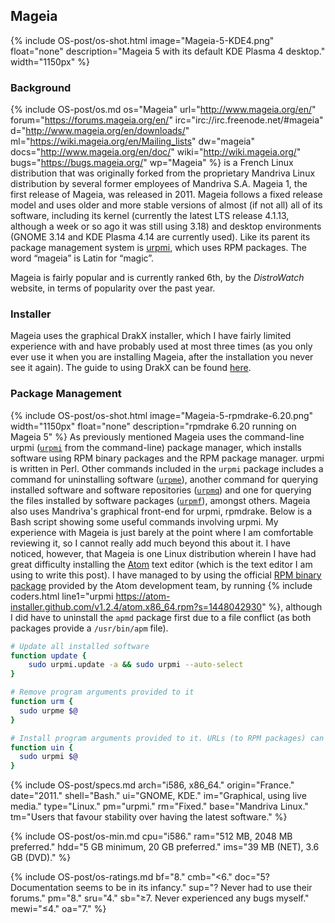 ## Mageia
{% include OS-post/os-shot.html image="Mageia-5-KDE4.png" float="none" description="Mageia 5 with its default KDE Plasma 4 desktop." width="1150px" %}

### Background
{% include OS-post/os.md os="Mageia" url="http://www.mageia.org/en/" forum="https://forums.mageia.org/en/" irc="irc://irc.freenode.net/#mageia" d="http://www.mageia.org/en/downloads/" ml="https://wiki.mageia.org/en/Mailing_lists" dw="mageia" docs="http://www.mageia.org/en/doc/" wiki="http://wiki.mageia.org/" bugs="https://bugs.mageia.org/" wp="Mageia" %} is a French Linux distribution that was originally forked from the proprietary Mandriva Linux distribution by several former employees of Mandriva S.A. Mageia 1, the first release of Mageia, was released in 2011. Mageia follows a fixed release model and uses older and more stable versions of almost (if not all) all of its software, including its kernel (currently the latest LTS release 4.1.13, although a week or so ago it was still using 3.18) and desktop environments (GNOME 3.14 and KDE Plasma 4.14 are currently used). Like its parent its package management system is [urpmi](https://en.wikipedia.org/wiki/urpmi), which uses RPM packages. The word &ldquo;mageia&rdquo; is Latin for &ldquo;magic&rdquo;.

Mageia is fairly popular and is currently ranked 6th, by the *DistroWatch* website, in terms of popularity over the past year.

### Installer
Mageia uses the graphical DrakX installer, which I have fairly limited experience with and have probably used at most three times (as you only ever use it when you are installing Mageia, after the installation you never see it again). The guide to using DrakX can be found [here](https://doc.mageia.org/installer/5/en/content/installer.html).

### Package Management
{% include OS-post/os-shot.html image="Mageia-5-rpmdrake-6.20.png" width="1150px" float="none" description="rpmdrake 6.20 running on Mageia 5" %}
As previously mentioned Mageia uses the command-line urpmi ([`urpmi`](/man/urpmi.8.html) from the command-line) package manager, which installs software using RPM binary packages and the RPM package manager. urpmi is written in Perl. Other commands included in the `urpmi` package includes a command for uninstalling software ([`urpme`](/man/urpme.8.html)), another command for querying installed software and software repositories ([`urpmq`](/man/urpmq.8.html)) and one for querying the files installed by software packages ([`urpmf`](/man/urpmf.8.html)), amongst others. Mageia also uses Mandriva's graphical front-end for urpmi, rpmdrake. Below is a Bash script showing some useful commands involving urpmi. My experience with Mageia is just barely at the point where I am comfortable reviewing it, so I cannot really add much beyond this about it. I have noticed, however, that Mageia is one Linux distribution wherein I have had great difficulty installing the [Atom](https://atom.io) text editor (which is the text editor I am using to write this post). I have managed to by using the official [RPM binary package](https://atom.io/download/rpm) provided by the Atom development team, by running {% include coders.html line1="urpmi https://atom-installer.github.com/v1.2.4/atom.x86_64.rpm?s=1448042930" %}, although I did have to uninstall the `apmd` package first due to a file conflict (as both packages provide a `/usr/bin/apm` file).

```bash
# Update all installed software
function update {
	sudo urpmi.update -a && sudo urpmi --auto-select
}

# Remove program arguments provided to it
function urm {
  sudo urpme $@
}

# Install program arguments provided to it. URLs (to RPM packages) can also be given to it
function uin {
  sudo urpmi $@
}
```

{% include OS-post/specs.md arch="i586, x86_64." origin="France." date="2011." shell="Bash." ui="GNOME, KDE." im="Graphical, using live media." type="Linux." pm="urpmi." rm="Fixed." base="Mandriva Linux." tm="Users that favour stability over having the latest software." %}

{% include OS-post/os-min.md cpu="i586." ram="512 MB, 2048 MB preferred." hdd="5 GB minimum, 20 GB preferred." ims="39 MB (NET), 3.6 GB (DVD)." %}

{% include OS-post/os-ratings.md bf="8." cmb="<6." doc="5? Documentation seems to be in its infancy." sup="? Never had to use their forums." pm="8." sru="4." sb="&geq;7. Never experienced any bugs myself." mewi="&leq;4." oa="7." %}
